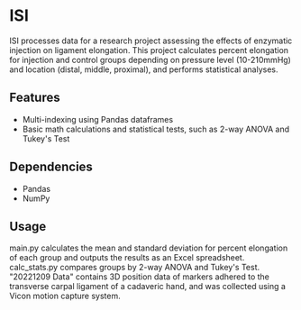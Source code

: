 ISI
========

ISI processes data for a research project assessing the effects of enzymatic injection on ligament elongation. This project calculates percent elongation for injection and control groups depending on pressure level (10-210mmHg) and location (distal, middle, proximal), and performs statistical analyses. 

Features
--------

- Multi-indexing using Pandas dataframes
- Basic math calculations and statistical tests, such as 2-way ANOVA and Tukey's Test

Dependencies
--------

- Pandas
- NumPy

Usage
--------

main.py calculates the mean and standard deviation for percent elongation of each group and outputs the results as an Excel spreadsheet. calc_stats.py compares groups by 2-way ANOVA and Tukey's Test. "20221209 Data" contains 3D position data of markers adhered to the transverse carpal ligament of a cadaveric hand, and was collected using a Vicon motion capture system. 
